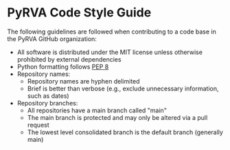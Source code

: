 # PyRVA Code Style Guide

The following guidelines are followed when contributing to a code base in the PyRVA GitHub organization:

- All software is distributed under the MIT license unless otherwise prohibited by external dependencies
- Python formatting follows [PEP 8](https://www.python.org/dev/peps/pep-0008/)
- Repository names:
    - Repository names are hyphen delimited
    - Brief is better than verbose (e.g., exclude unnecessary information, such as dates)
- Repository branches:
    - All repositories have a main branch called "main"
    - The main branch is protected and may only be altered via a pull request
    - The lowest level consolidated branch is the default branch (generally main)
